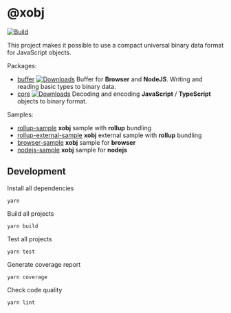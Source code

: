 # @xobj

[![Build](https://github.com/superman2211/xobj/actions/workflows/build.yml/badge.svg)](https://github.com/superman2211/xobj/actions/workflows/build.yml)

This project makes it possible to use a compact universal binary data format for JavaScript objects.

Packages:
- [buffer](packages/buffer) [![Downloads](https://img.shields.io/npm/dw/auph)](https://www.npmjs.com/package/@xobj/buffer) Buffer for **Browser** and **NodeJS**. Writing and reading basic types to binary data.
- [core](packages/core) [![Downloads](https://img.shields.io/npm/dw/auph)](https://www.npmjs.com/package/@xobj/core) Decoding and encoding **JavaScript** / **TypeScript** objects to binary format.

Samples:
- [rollup-sample](samples/rollup-sample) **xobj** sample with **rollup** bundling
- [rollup-external-sample](samples/rollup-external-sample) **xobj** external sample with **rollup** bundling 
- [browser-sample](samples/browser-sample) **xobj** sample for **browser**
- [nodejs-sample](samples/nodejs-sample) **xobj** sample for **nodejs**

## Development
Install all dependencies
```shell
yarn
```

Build all projects
```shell
yarn build
```

Test all projects
```shell
yarn test
```

Generate coverage report
```shell
yarn coverage
```

Check code quality
```shell
yarn lint
```


